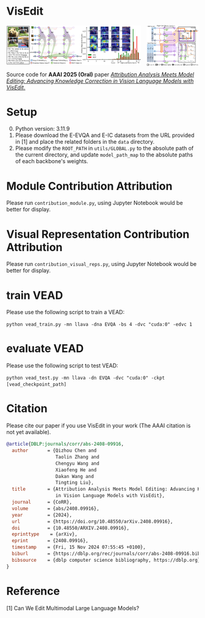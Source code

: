 # VisEdit

<div style="display: flex; justify-content: space-between; align-items: center;">
  <img src="figures/img_attribution.svg" alt="Attribution" style="width: 70%; margin-right: 5px;">
  <img src="figures/img_method.svg" alt="Method" style="width: 27%;">
</div>


Source code for **AAAI 2025 (Oral)** paper [*Attribution Analysis Meets Model Editing: Advancing Knowledge Correction in Vision Language Models with VisEdit*.](https://arxiv.org/abs/2408.09916/)

# Setup
0. Python version: 3.11.9
1. Please download the E-EVQA and E-IC datasets from the URL provided in [1] and place the related folders in the `data` directory.
2. Please modify the `ROOT_PATH` in `utils/GLOBAL.py` to the absolute path of the current directory, and update `model_path_map` to the absolute paths of each backbone's weights.

# Module Contribution Attribution 
Please run `contribution_module.py`, using Jupyter Notebook would be better for display.

# Visual Representation Contribution Attribution 
Please run `contribution_visual_reps.py`, using Jupyter Notebook would be better for display.

# train VEAD
Please use the following script to train a VEAD:

`python vead_train.py -mn llava -dna EVQA -bs 4 -dvc "cuda:0" -edvc 1 `

# evaluate VEAD
Please use the following script to test VEAD:

`python vead_test.py -mn llava -dn EVQA -dvc "cuda:0" -ckpt [vead_checkpoint_path]`



# Citation
Please cite our paper if you use VisEdit in your work (The AAAI citation is not yet available).
```bibtex
@article{DBLP:journals/corr/abs-2408-09916,
  author       = {Qizhou Chen and
                  Taolin Zhang and
                  Chengyu Wang and
                  Xiaofeng He and
                  Dakan Wang and
                  Tingting Liu},
  title        = {Attribution Analysis Meets Model Editing: Advancing Knowledge Correction
                  in Vision Language Models with VisEdit},
  journal      = {CoRR},
  volume       = {abs/2408.09916},
  year         = {2024},
  url          = {https://doi.org/10.48550/arXiv.2408.09916},
  doi          = {10.48550/ARXIV.2408.09916},
  eprinttype    = {arXiv},
  eprint       = {2408.09916},
  timestamp    = {Fri, 15 Nov 2024 07:55:45 +0100},
  biburl       = {https://dblp.org/rec/journals/corr/abs-2408-09916.bib},
  bibsource    = {dblp computer science bibliography, https://dblp.org}
}
```


# Reference
[1] Can We Edit Multimodal Large Language Models?



